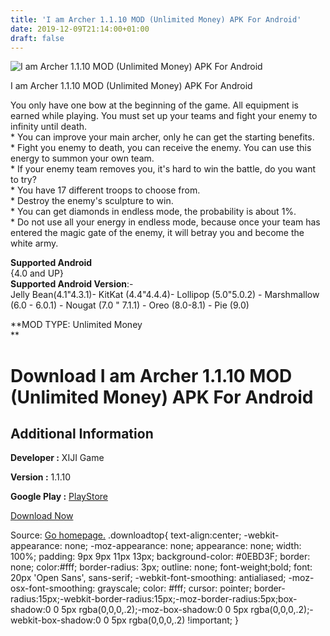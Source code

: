 ```yaml
---
title: 'I am Archer 1.1.10 MOD (Unlimited Money) APK For Android'
date: 2019-12-09T21:14:00+01:00
draft: false
---
```


![I am Archer 1.1.10 MOD (Unlimited Money) APK For Android](https://i2.wp.com/apkhome.net/wp-content/uploads/2019/12/I-am-Archer-1.1.10-MOD-Unlimited-Money.png "I am Archer 1.1.10 MOD (Unlimited Money) APK For Android")

  

I am Archer 1.1.10 MOD (Unlimited Money) APK For Android

You only have one bow at the beginning of the game. All equipment is earned while playing. You must set up your teams and fight your enemy to infinity until death.  
\* You can improve your main archer, only he can get the starting benefits.  
\* Fight you enemy to death, you can receive the enemy. You can use this energy to summon your own team.  
\* If your enemy team removes you, it's hard to win the battle, do you want to try?  
\* You have 17 different troops to choose from.  
\* Destroy the enemy's sculpture to win.  
\* You can get diamonds in endless mode, the probability is about 1%.  
\* Do not use all your energy in endless mode, because once your team has entered the magic gate of the enemy, it will betray you and become the white army.

**Supported Android**  
{4.0 and UP}  
**Supported Android Version**:-  
Jelly Bean(4.1"4.3.1)- KitKat (4.4"4.4.4)- Lollipop (5.0"5.0.2) - Marshmallow (6.0 - 6.0.1) - Nougat (7.0 " 7.1.1) - Oreo (8.0-8.1) - Pie (9.0)

**MOD TYPE: Unlimited Money  
**

Download I am Archer 1.1.10 MOD (Unlimited Money) APK For Android
=================================================================

Additional Information
----------------------

**Developer :** XIJI Game

**Version :** 1.1.10

**Google Play :** [PlayStore](https://play.google.com/store/apps/details?id=com.xijigame.iamarcher)

  

[Download Now](https://store4app.co/post/i-am-archer-1-1-10-mod-unlimited-money-apk-for-android_1575922180)

  
Source: [Go homepage.](https://store4app.co/post/i-am-archer-1-1-10-mod-unlimited-money-apk-for-android_1575922180) .downloadtop{ text-align:center; -webkit-appearance: none; -moz-appearance: none; appearance: none; width: 100%; padding: 9px 9px 11px 13px; background-color: #0EBD3F; border: none; color:#fff; border-radius: 3px; outline: none; font-weight;bold; font: 20px 'Open Sans', sans-serif; -webkit-font-smoothing: antialiased; -moz-osx-font-smoothing: grayscale; color: #fff; cursor: pointer; border-radius:15px;-webkit-border-radius:15px;-moz-border-radius:5px;box-shadow:0 0 5px rgba(0,0,0,.2);-moz-box-shadow:0 0 5px rgba(0,0,0,.2);-webkit-box-shadow:0 0 5px rgba(0,0,0,.2) !important; }